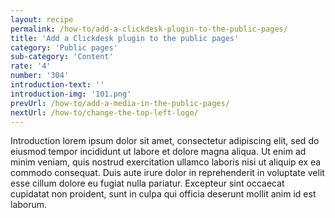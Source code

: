```yaml
---
layout: recipe
permalink: /how-to/add-a-clickdesk-plugin-to-the-public-pages/
title: 'Add a Clickdesk plugin to the public pages'
category: 'Public pages'
sub-category: 'Content'
rate: '4'
number: '304'
introduction-text: ''
introduction-img: '101.png'
prevUrl: /how-to/add-a-media-in-the-public-pages/
nextUrl: /how-to/change-the-top-left-logo/
---
```


Introduction lorem ipsum dolor sit amet, consectetur adipiscing elit, sed do eiusmod tempor incididunt ut labore et dolore magna aliqua. Ut enim ad minim veniam, quis nostrud exercitation ullamco laboris nisi ut aliquip ex ea commodo consequat. Duis aute irure dolor in reprehenderit in voluptate velit esse cillum dolore eu fugiat nulla pariatur. Excepteur sint occaecat cupidatat non proident, sunt in culpa qui officia deserunt mollit anim id est laborum.


